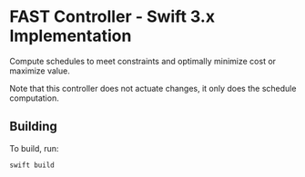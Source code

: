 # FAST Controller - Swift 3.x Implementation

Compute schedules to meet constraints and optimally minimize cost or maximize value.

Note that this controller does not actuate changes, it only does the schedule computation.

## Building

To build, run:

``` sh
swift build
```
